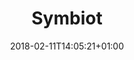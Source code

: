 ---
type: "project"
title: "Symbiot"
date: 2018-02-11T14:05:21+01:00
description: "Provides a set of new techniques that automates the creation of
new services based on emerging situations."
icon: "symbiot/images/symbiot-logo.png"
---